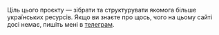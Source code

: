 Ціль цього проєкту — зібрати та структурувати якомога більше українських ресурсів. Якщо ви знаєте про щось, чого на цьому сайті досі немає, пишіть мені в [телеграм](https://t.me/PeliemeniDesu).
